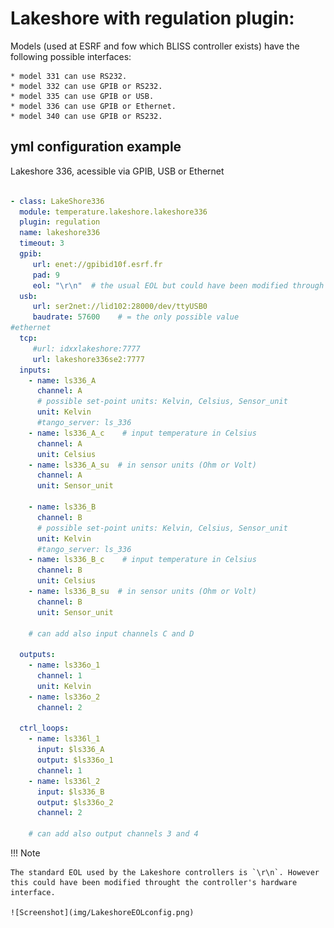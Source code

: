# Lakeshore with **regulation plugin**:

Models (used at ESRF and fow which BLISS controller exists)
have the following possible interfaces:

    * model 331 can use RS232.
    * model 332 can use GPIB or RS232.
    * model 335 can use GPIB or USB.
    * model 336 can use GPIB or Ethernet.
    * model 340 can use GPIB or RS232.


## yml configuration example

Lakeshore 336, acessible via GPIB, USB or Ethernet



```yml

- class: LakeShore336
  module: temperature.lakeshore.lakeshore336
  plugin: regulation
  name: lakeshore336
  timeout: 3
  gpib:
     url: enet://gpibid10f.esrf.fr
     pad: 9
     eol: "\r\n"  # the usual EOL but could have been modified through the hardware interface
  usb:
     url: ser2net://lid102:28000/dev/ttyUSB0
     baudrate: 57600    # = the only possible value
#ethernet
  tcp:
     #url: idxxlakeshore:7777
     url: lakeshore336se2:7777
  inputs:
    - name: ls336_A
      channel: A 
      # possible set-point units: Kelvin, Celsius, Sensor_unit
      unit: Kelvin
      #tango_server: ls_336
    - name: ls336_A_c    # input temperature in Celsius
      channel: A
      unit: Celsius
    - name: ls336_A_su  # in sensor units (Ohm or Volt)
      channel: A
      unit: Sensor_unit

    - name: ls336_B
      channel: B 
      # possible set-point units: Kelvin, Celsius, Sensor_unit
      unit: Kelvin
      #tango_server: ls_336
    - name: ls336_B_c    # input temperature in Celsius
      channel: B
      unit: Celsius
    - name: ls336_B_su  # in sensor units (Ohm or Volt)
      channel: B
      unit: Sensor_unit

    # can add also input channels C and D

  outputs:
    - name: ls336o_1
      channel: 1 
      unit: Kelvin
    - name: ls336o_2
      channel: 2 

  ctrl_loops:
    - name: ls336l_1
      input: $ls336_A
      output: $ls336o_1
      channel: 1
    - name: ls336l_2
      input: $ls336_B
      output: $ls336o_2
      channel: 2

    # can add also output channels 3 and 4

```

!!! Note

    The standard EOL used by the Lakeshore controllers is `\r\n`. However this could have been modified throught the controller's hardware interface.

    ![Screenshot](img/LakeshoreEOLconfig.png)